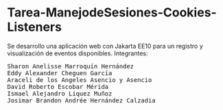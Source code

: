 # Tarea-ManejodeSesiones-Cookies-Listeners
Se desarrollo una aplicación web con Jakarta EE10 para un registro y visualización de eventos disponibles.
Integrantes:
<pre>
<stron>Sharon Anelisse Marroquín Hernández</stron>
<stron>Eddy Alexander Cheguen García</stron>
<stron>Araceli de los Angeles Asencio y Asencio</stron>
<stron>David Roberto Escobar Mérida</stron>
<stron>Ismael Alejandro Liquez Muñoz</stron>
<stron>Josimar Brandon Andrée Hernández Calzadia</stron>
</pre>






